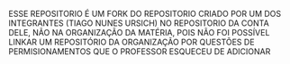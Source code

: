 ESSE REPOSITORIO É UM FORK DO REPOSITORIO CRIADO POR UM DOS INTEGRANTES (TIAGO NUNES URSICH) NO REPOSITORIO DA CONTA DELE, NÃO NA ORGANIZAÇÃO DA MATÉRIA, POIS NÃO FOI POSSÍVEL LINKAR UM REPOSITÓRIO DA ORGANIZAÇÃO POR QUESTÕES DE PERMISIONAMENTOS QUE O PROFESSOR ESQUECEU DE ADICIONAR
